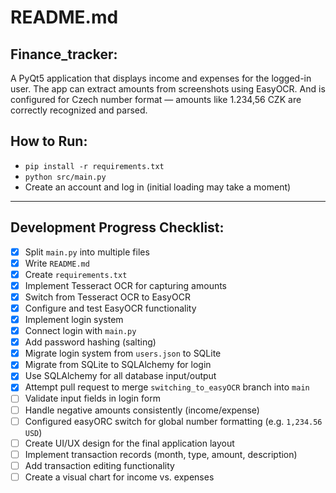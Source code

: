 # README.md

## Finance_tracker:
A PyQt5 application that displays income and expenses for the logged-in user. The app can extract amounts from screenshots using EasyOCR. And is configured for Czech number format — amounts like 1.234,56 CZK are correctly recognized and parsed.

## How to Run:
- `pip install -r requirements.txt`
- `python src/main.py`
- Create an account and log in (initial loading may take a moment)

---

## Development Progress Checklist:
- [x] Split `main.py` into multiple files
- [x] Write `README.md`
- [x] Create `requirements.txt`
- [x] Implement Tesseract OCR for capturing amounts
- [x] Switch from Tesseract OCR to EasyOCR
- [x] Configure and test EasyOCR functionality
- [x] Implement login system
- [x] Connect login with `main.py`
- [x] Add password hashing (salting)
- [x] Migrate login system from `users.json` to SQLite
- [x] Migrate from SQLite to SQLAlchemy for login
- [x] Use SQLAlchemy for all database input/output
- [x] Attempt pull request to merge `switching_to_easyOCR` branch into `main`
- [ ] Validate input fields in login form
- [ ] Handle negative amounts consistently (income/expense)
- [ ] Configured easyORC switch for global number formatting (e.g. `1,234.56 USD`)
- [ ] Create UI/UX design for the final application layout
- [ ] Implement transaction records (month, type, amount, description)
- [ ] Add transaction editing functionality
- [ ] Create a visual chart for income vs. expenses